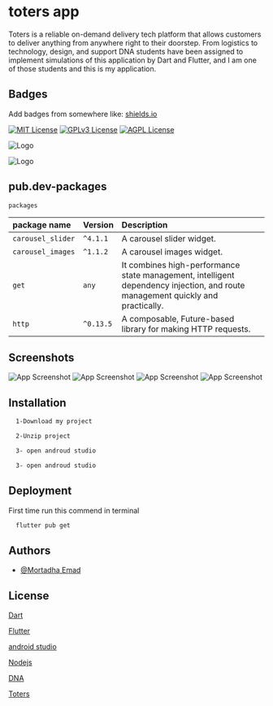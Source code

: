 
# toters app

Toters is a reliable on-demand delivery tech
platform that allows customers to deliver anything
from anywhere right to their doorstep. From
logistics to technology, design, and support
DNA students have been assigned to implement
simulations of this application by Dart and
Flutter, and I am one of those students and
this is my application.

## Badges

Add badges from somewhere like: [shields.io](https://shields.io/)

[![MIT License](https://img.shields.io/badge/Languge-Dart-%230553B1)](https://choosealicense.com/licenses/mit/)
[![GPLv3 License](https://img.shields.io/badge/platform-Flutter-%231CDAC5)](https://opensource.org/licenses/)
[![AGPL License](https://img.shields.io/badge/backend-Node%20js-green)](http://www.gnu.org/licenses/agpl-3.0)


![Logo](https://images.squarespace-cdn.com/content/v1/570b5c4162cd9478edc625af/1587042359495-DT89KU48IBU7YDMOQ89Z/LOGO+GREEN-01.png?format=1500w)

![Logo](https://dnascholarship.com/assets/img/mylogo.png)




## pub.dev-packages






```http
packages
```

| package name | Version     | Description                       |
| :-------- | :------- | :-------------------------------- |
| `carousel_slider`      | `^4.1.1` | A carousel slider widget. |
| `carousel_images`      | `^1.1.2` | A carousel images widget. |
| `get`      | `any` | It combines high-performance state management, intelligent dependency injection, and route management quickly and practically. |
| `http`      | `^0.13.5` | A composable, Future-based library for making HTTP requests.




## Screenshots

![App Screenshot](https://i.top4top.io/p_2451sgkyi2.jpg)
![App Screenshot](https://j.top4top.io/p_24514cc9i3.jpg)
![App Screenshot](https://k.top4top.io/p_2451mn7al4.jpg)
![App Screenshot](https://h.top4top.io/p_2451genuz1.jpg)

## Installation



```bash
  1-Download my project
```

```bash
  2-Unzip project
```

```bash
  3- open androud studio
```
```bash
  3- open androud studio
```
## Deployment

First time run this commend in terminal

```bash
  flutter pub get
```


## Authors

- [@Mortadha Emad](https://github.com/MorEmad)


## License

[Dart](https://dart.dev/)

[Flutter](https://flutter.dev/)

[android studio](https://developer.android.com/)

[Nodejs](https://nodejs.org/en/)

[DNA](https://dnascholarship.com/)

[Toters](https://www.totersapp.com/)


